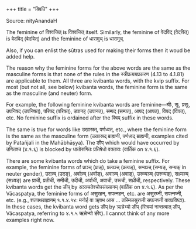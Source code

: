 +++
title = "क्विपि"
+++

Source: nityAnandaH

The feminine of विश्वजित् is विश्वजित् itself. Similarly, the feminine of वेदविद् (वेदवित्) is वेदविद् (वेदवित्) and the feminine of धारामुच् is धारामुच्.
 
Also, if you can enlist the sūtras used for making their forms then it woud be added help.

The reason why the feminine forms for the above words are the same as the masculine forms is that none of the rules in the स्त्रीप्रत्ययप्रकरण (4.13 to 4.1.81) are applicable to them. All three are kvibanta words, with the kvip suffix. For most (but not all, see below) kvibanta words, the feminine form is the same as the masculine (and neuter) form.

For example, the following feminine kvibanta words are feminine—श्रीः, सूः, प्रसूः, उपनिषद् (उपनिषत्), परिषद् (परिषत्), उपानह् (उपानत्), सम्पद् (सम्पत्), आपद् (आपत्), विपद् (विपत्), etc. No feminine suffix is ordained after the क्विप् suffix in these words.

The same is true for words like उखास्रत्, पर्णध्वत्, etc., where the feminine form is the same as the masculine form (उखास्रद् ब्राह्मणी, पर्णध्वद् ब्राह्मणी, examples cited by Patañjali in the Mahābhāṣya). The ङीप् which would have occurred by उगितश्च (४.१.६) is blocked by धातोरुगितः प्रतिषेधो वक्तव्यः (वार्तिक on ४.१.६).

There are some kvibanta words which do take a feminine suffix. For example, the feminine forms of प्राञ्च् (प्राङ्), प्रत्यञ्च् (प्रत्यङ्), सम्यञ्च् (सम्यङ्, सम्यक् in neuter gender), उदञ्च् (उदङ्), अर्वाञ्च् (अर्वाङ्), अवाञ्च् (अवाङ्), उरुव्यञ्च् (उरुव्यङ्), सध्र्यञ्च् (सध्र्यङ्) are प्राची, प्रतीची, समीची, उदीची, अर्वाची, अवाची, उरूची, सध्रीची, respectively. These kvibanta words get the ङीप् by अञ्ञ्चतेश्चोपसंख्यानम् (वार्तिक on ४.१.६). As per the Vācaspatya, the feminine forms of असुरहन्, सपत्नहन्, etc. are असुरघ्नी, सपत्नघ्नी, etc. (e.g., शतपथब्राह्मणम् १.१.४.१४: मनोर्ह वा ॠषभ आस ... तस्मिन्नसुरघ्नी सपत्नघ्नी वाक्प्रविष्टा). In these cases, the kvibanta word gets ङीप् by ऋन्नेभ्यो ङीप् (स्त्रियां नान्तत्वात् ङीप्, Vācaspatya, referring to ४.१.५ ऋन्नेभ्यो ङीप्). I cannot think of any more examples right now. 